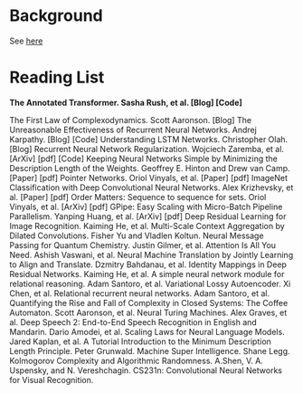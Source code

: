 # Background

See [here](https://twitter.com/keshavchan/status/1787861946173186062)


# Reading List

__The Annotated Transformer. Sasha Rush, et al. [Blog] [Code]__


The First Law of Complexodynamics. Scott Aaronson. [Blog]
The Unreasonable Effectiveness of Recurrent Neural Networks. Andrej Karpathy. [Blog] [Code]
Understanding LSTM Networks. Christopher Olah. [Blog]
Recurrent Neural Network Regularization. Wojciech Zaremba, et al. [ArXiv] [pdf] [Code]
Keeping Neural Networks Simple by Minimizing the Description Length of the Weights. Geoffrey E. Hinton and Drew van Camp. [Paper] [pdf]
Pointer Networks. Oriol Vinyals, et al. [Paper] [pdf]
ImageNet Classification with Deep Convolutional Neural Networks. Alex Krizhevsky, et al. [Paper] [pdf]
Order Matters: Sequence to sequence for sets. Oriol Vinyals, et al. [ArXiv] [pdf]
GPipe: Easy Scaling with Micro-Batch Pipeline Parallelism. Yanping Huang, et al. [ArXiv] [pdf]
Deep Residual Learning for Image Recognition. Kaiming He, et al.
Multi-Scale Context Aggregation by Dilated Convolutions. Fisher Yu and Vladlen Koltun.
Neural Message Passing for Quantum Chemistry. Justin Gilmer, et al.
Attention Is All You Need. Ashish Vaswani, et al.
Neural Machine Translation by Jointly Learning to Align and Translate. Dzmitry Bahdanau, et al.
Identity Mappings in Deep Residual Networks. Kaiming He, et al.
A simple neural network module for relational reasoning. Adam Santoro, et al.
Variational Lossy Autoencoder. Xi Chen, et al.
Relational recurrent neural networks. Adam Santoro, et al.
Quantifying the Rise and Fall of Complexity in Closed Systems: The Coffee Automaton. Scott Aaronson, et al.
Neural Turing Machines. Alex Graves, et al.
Deep Speech 2: End-to-End Speech Recognition in English and Mandarin. Dario Amodei, et al.
Scaling Laws for Neural Language Models. Jared Kaplan, et al.
A Tutorial Introduction to the Minimum Description Length Principle. Peter Grunwald.
Machine Super Intelligence. Shane Legg.
Kolmogorov Complexity and Algorithmic Randomness. A.Shen, V. A. Uspensky, and N. Vereshchagin.
CS231n: Convolutional Neural Networks for Visual Recognition.
